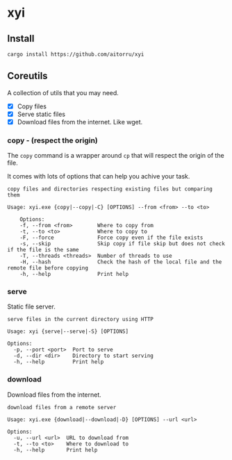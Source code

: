 # xyi

## Install

```bash
cargo install https://github.com/aitorru/xyi
```

## Coreutils

A collection of utils that you may need.

- [x] Copy files
- [x] Serve static files
- [x] Download files from the internet. Like wget.

### copy - (respect the origin)

The `copy` command is a wrapper around `cp` that will respect the origin of the file.

It comes with lots of options that can help you achive your task.

```
copy files and directories respecting existing files but comparing them

Usage: xyi.exe {copy|--copy|-C} [OPTIONS] --from <from> --to <to>

    Options:
    -f, --from <from>        Where to copy from
    -t, --to <to>            Where to copy to
    -F, --force              Force copy even if the file exists
    -s, --skip               Skip copy if file skip but does not check if the file is the same
    -T, --threads <threads>  Number of threads to use
    -H, --hash               Check the hash of the local file and the remote file before copying
    -h, --help               Print help

```

### serve

Static file server.

```
serve files in the current directory using HTTP

Usage: xyi {serve|--serve|-S} [OPTIONS]

Options:
  -p, --port <port>  Port to serve
  -d, --dir <dir>    Directory to start serving
  -h, --help         Print help
```

### download

Download files from the internet.

```
download files from a remote server

Usage: xyi.exe {download|--download|-D} [OPTIONS] --url <url>

Options:
  -u, --url <url>  URL to download from
  -t, --to <to>    Where to download to
  -h, --help       Print help
```


